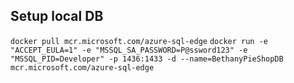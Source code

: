 ## Setup local DB
`docker pull mcr.microsoft.com/azure-sql-edge`
`docker run -e "ACCEPT_EULA=1" -e "MSSQL_SA_PASSWORD=P@ssword123" -e "MSSQL_PID=Developer" -p 1436:1433 -d --name=BethanyPieShopDB mcr.microsoft.com/azure-sql-edge`
